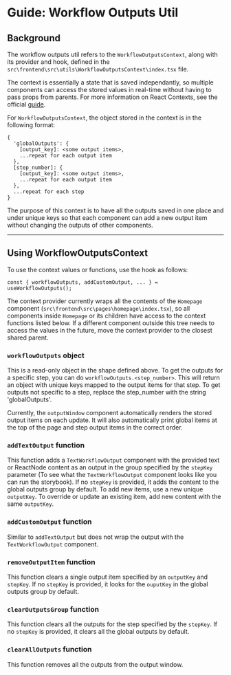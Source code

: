 # Guide: Workflow Outputs Util

## Background
The workflow outputs util refers to the `WorkflowOutputsContext`, along with its provider and hook, defined in the `src\frontend\src\utils\WorkflowOutputsContext\index.tsx` file. 

The context is essentially a state that is saved independantly, so multiple components can access the stored values in real-time without having to pass props from parents. For more information on React Contexts, see the official [guide](https://reactjs.org/docs/hooks-reference.html#usecontext).

For `WorkflowOutputsContext`, the object stored in the context is in the following format:
```
{
  'globalOutputs': {
    [output_key]: <some output items>,
    ...repeat for each output item
  },
  [step_number]: {
    [output_key]: <some output items>,
    ...repeat for each output item
  },
  ...repeat for each step
}
```

The purpose of this context is to have all the outputs saved in one place and under unique keys so that each component can add a new output item without changing the outputs of other components.

---

## Using WorkflowOutputsContext
To use the context values or functions, use the hook as follows:
``` 
const { workflowOutputs, addCustomOutput, ... } = useWorkflowOutputs();
```

The context provider currently wraps all the contents of the `Homepage` component (`src\frontend\src\pages\homepage\index.tsx`), so all components inside `Homepage` or its children have access to the context functions listed below. If a different component outside this tree needs to access the values in the future, move the context provider to the closest shared parent.

### `workflowOutputs` object
This is a read-only object in the shape defined above. To get the outputs for a specific step, you can do `workflowOutputs.<step_number>`. This will return an object with unique keys mapped to the output items for that step. To get outputs not specific to a step, replace the step_number with the string 'globalOutputs'.

Currently, the `outputWindow` component automatically renders the stored output items on each update. It will also automatically print global items at the top of the page and step output items in the correct order.

### `addTextOutput` function
This function adds a `TextWorkflowOutput` component with the provided text or ReactNode content as an output in the group specified by the `stepKey` parameter (To see what the `TextWorkflowOutput` component looks like you can run the storybook). If no `stepKey` is provided, it adds the content to the global outputs group by default. To add new items, use a new unique `outputKey`. To override or update an existing item, add new content with the same `outputKey`.


### `addCustomOutput` function
Similar to `addTextOutput` but does not wrap the output with the `TextWorkflowOutput` component.

### `removeOutputItem` function
This function clears a single output item specified by an `outputKey` and `stepKey`. If no `stepKey` is provided, it looks for the `ouputKey` in the global outputs group by default.

### `clearOutputsGroup` function
This function clears all the outputs for the step specified by the `stepKey`. If no `stepKey` is provided, it clears all the global outputs by default.

### `clearAllOutputs` function
This function removes all the outputs from the output window.
